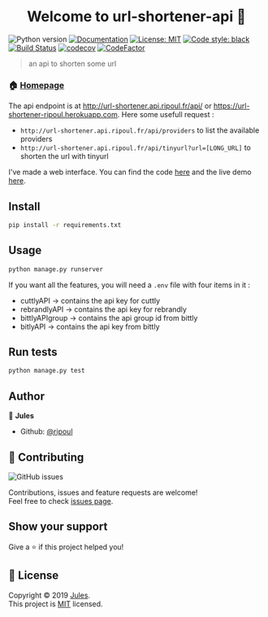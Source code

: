 <h1 align="center">Welcome to url-shortener-api 👋</h1>

![Python version](https://img.shields.io/badge/python-3.6%20%7C%203.7-blue.svg)
[![Documentation](https://img.shields.io/badge/documentation-yes-brightgreen.svg)](https://github.com/ripoul/url-shortener-api)
[![License: MIT](https://img.shields.io/badge/License-MIT-yellow.svg)](https://github.com/ripoul/url-shortener-api/blob/master/LICENSE)
[![Code style: black](https://img.shields.io/badge/code%20style-black-000000.svg)](https://github.com/python/black)
[![Build Status](https://travis-ci.org/ripoul/url-shortener-api.svg?branch=master)](https://travis-ci.org/ripoul/url-shortener-api)
[![codecov](https://codecov.io/gh/ripoul/url-shortener-api/branch/master/graph/badge.svg)](https://codecov.io/gh/ripoul/url-shortener-api)
[![CodeFactor](https://www.codefactor.io/repository/github/ripoul/url-shortener-api/badge)](https://www.codefactor.io/repository/github/ripoul/url-shortener-api)

> an api to shorten some url

### 🏠 [Homepage](https://github.com/ripoul/url-shortener-api)

The api endpoint is at http://url-shortener.api.ripoul.fr/api/ or https://url-shortener-ripoul.herokuapp.com.
Here some usefull request : 
- `http://url-shortener.api.ripoul.fr/api/providers` to list the available providers
- `http://url-shortener.api.ripoul.fr/api/tinyurl?url=[LONG_URL]` to shorten the url with tinyurl

I've made a web interface. You can find the code [here](https://github.com/ripoul/url-shortener) and the live demo [here](https://url-shortener.ripoul.fr).

## Install

```sh
pip install -r requirements.txt
```

## Usage

```sh
python manage.py runserver
```

If you want all the features, you will need a `.env` file with four items in it : 
- cuttlyAPI -> contains the api key for cuttly
- rebrandlyAPI -> contains the api key for rebrandly
- bittlyAPIgroup -> contains the api group id from bittly
- bitlyAPI -> contains the api key from bittly

## Run tests

```sh
python manage.py test
```

## Author

👤 **Jules**

* Github: [@ripoul](https://github.com/ripoul)

## 🤝 Contributing

![GitHub issues](https://img.shields.io/github/issues/ripoul/url-shortener-api.svg)

Contributions, issues and feature requests are welcome!<br />Feel free to check [issues page](https://github.com/ripoul/url-shortener-api/issues).

## Show your support

Give a ⭐️ if this project helped you!

## 📝 License

Copyright © 2019 [Jules](https://github.com/ripoul).<br />
This project is [MIT](https://github.com/ripoul/url-shortener-api/blob/master/LICENSE) licensed. 

